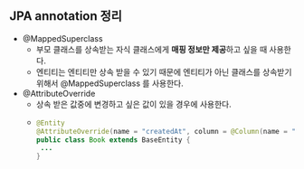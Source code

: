 ## JPA annotation 정리

- @MappedSuperclass
  - 부모 클래스를 상속받는 자식 클래스에게 **매핑 정보만 제공**하고 싶을 때 사용한다.
  - 엔티티는 엔티티만 상속 받을 수 있기 때문에 엔티티가 아닌 클래스를 상속받기 위해서 @MappedSuperclass 를 사용한다.
- @AttributeOverride
  - 상속 받은 값중에 변경하고 싶은 값이 있을 경우에 사용한다.
  - ~~~ java
    @Entity
    @AttributeOverride(name = "createdAt", column = @Column(name = "publishedAt"))
    public class Book extends BaseEntity {
     ...
    }

    ~~~